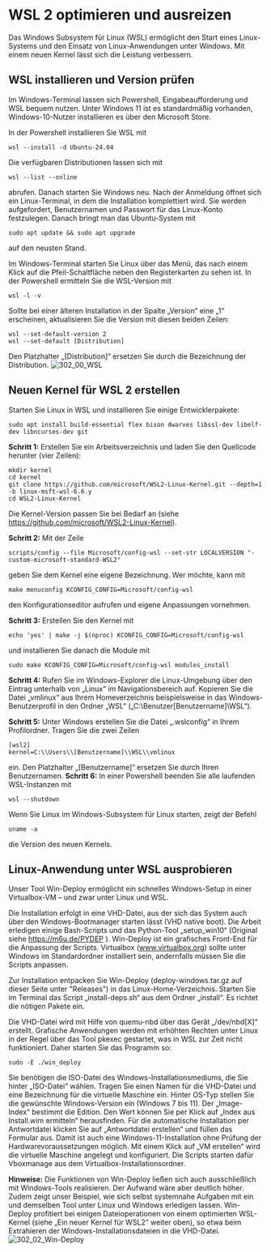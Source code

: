 # WSL 2 optimieren und ausreizen
Das Windows Subsystem für Linux (WSL) ermöglicht den Start eines Linux-Systems und den Einsatz von Linux-Anwendungen unter Windows. Mit einem neuen Kernel lässt sich die Leistung verbessern.
## WSL installieren und Version prüfen
Im Windows-Terminal lassen sich Powershell, Eingabeaufforderung und WSL bequem nutzen. Unter Windows 11 ist es standardmäßig vorhanden, Windows-10-Nutzer installieren es über den Microsoft Store.

In der Powershell installieren Sie WSL mit
```
wsl --install -d Ubuntu-24.04
```
Die verfügbaren Distributionen lassen sich mit
```
wsl --list --online
```
abrufen. Danach starten Sie Windows neu. Nach der Anmeldung öffnet sich ein Linux-Terminal, in dem die Installation komplettiert wird. Sie werden aufgefordert, Benutzernamen und Passwort für das Linux-Konto festzulegen. Danach bringt man das Ubuntu-System mit
```
sudo apt update && sudo apt upgrade
```
auf den neusten Stand.

Im Windows-Terminal starten Sie Linux über das Menü, das nach einem Klick auf die Pfeil-Schaltfläche neben den Registerkarten zu sehen ist.
In der Powershell ermitteln Sie die WSL-Version mit
```
wsl -l -v
```
Sollte bei einer älteren Installation in der Spalte „Version“ eine „1“ erscheinen, aktualisieren Sie die Version mit diesen beiden Zeilen:
```
wsl --set-default-version 2
wsl --set-default [Distribution]
```
Den Platzhalter „[Distribution]“ ersetzen Sie durch die Bezeichnung der Distribution.
![302_00_WSL](https://github.com/user-attachments/assets/eeaa8b03-772c-4e25-9b69-2c9e125d43e0)
## Neuen Kernel für WSL 2 erstellen
Starten Sie Linux in WSL und installieren Sie einige Entwicklerpakete:
```
sudo apt install build-essential flex bison dwarves libssl-dev libelf-dev libncurses-dev git
```
**Schritt 1:** Erstellen Sie ein Arbeitsverzeichnis und laden Sie den Quellcode herunter (vier Zeilen):
```
mkdir kernel
cd kernel
git clone https://github.com/microsoft/WSL2-Linux-Kernel.git --depth=1 -b linux-msft-wsl-6.6.y
cd WSL2-Linux-Kernel
```
Die Kernel-Version passen Sie bei Bedarf an (siehe https://github.com/microsoft/WSL2-Linux-Kernel).

**Schritt 2:** Mit der Zeile
```
scripts/config --file Microsoft/config-wsl --set-str LOCALVERSION "-custom-microsoft-standard-WSL2"
```
geben Sie dem Kernel eine eigene Bezeichnung. Wer möchte, kann mit
```
make menuconfig KCONFIG_CONFIG=Microsoft/config-wsl
```
den Konfigurationseditor aufrufen und eigene Anpassungen vornehmen.

**Schritt 3:** Erstellen Sie den Kernel mit
```
echo 'yes' | make -j $(nproc) KCONFIG_CONFIG=Microsoft/config-wsl
```
und installieren Sie danach die Module mit
```
sudo make KCONFIG_CONFIG=Microsoft/config-wsl modules_install
```
**Schritt 4:** Rufen Sie im Windows-Explorer die Linux-Umgebung über den Eintrag unterhalb von „Linux“ im Navigationsbereich auf. Kopieren Sie die Datei „vmlinux“ aus Ihrem Homeverzeichnis beispielsweise in das Windows-Benutzerprofil in den Ordner „WSL“ („C:\Benutzer\[Benutzername]\WSL“).

**Schritt 5:** Unter Windows erstellen Sie die Datei „.wslconfig“ in Ihrem Profilordner. Tragen Sie die zwei Zeilen
```
[wsl2]
kernel=C:\\Users\\[Benutzername]\\WSL\\vmlinux
```
ein. Den Platzhalter „[Benutzername]“ ersetzen Sie durch Ihren Benutzernamen.
**Schritt 6:** In einer Powershell beenden Sie alle laufenden WSL-Instanzen mit
```
wsl --shutdown
```
Wenn Sie Linux im Windows-Subsystem für Linux starten, zeigt der Befehl
```
uname -a
```
die Version des neuen Kernels.
## Linux-Anwendung unter WSL ausprobieren
Unser Tool Win-Deploy ermöglicht ein schnelles Windows-Setup in einer Virtualbox-VM – und zwar unter Linux und WSL. 

Die Installation erfolgt in eine VHD-Datei, aus der sich das System auch über den Windows-Bootmanager starten lässt (VHD native boot). Die Arbeit erledigen einige Bash-Scripts und das Python-Tool 
„setup_win10“ (Original siehe https://m6u.de/PYDEP ). Win-Deploy ist ein grafisches Front-End für die Anpassung der Scripts. Virtualbox (www.virtualbox.org) sollte unter Windows im Standardordner installiert sein, andernfalls müssen Sie die Scripts anpassen.

Zur Installation entpacken Sie Win-Deploy (deploy-windows.tar.gz auf dieser Seite unter "Releases") in das Linux-Home-Verzeichnis. Starten Sie im Terminal das Script „install-deps.sh“ aus dem Ordner „install“. Es richtet die nötigen Pakete ein.

Die VHD-Datei wird mit Hilfe von quemu-nbd über das Gerät „/dev/nbd[X]“ erstellt. Grafische Anwendungen werden mit erhöhten Rechten unter Linux in der Regel über das Tool pkexec gestartet, was in WSL zur Zeit nicht funktioniert. Daher starten Sie das Programm so:
```
sudo -E ./win_deploy
```
Sie benötigen die ISO-Datei des Windows-Installationsmediums, die Sie hinter „ISO-Datei“ wählen. Tragen Sie einen Namen für die VHD-Datei und eine Bezeichnung für die virtuelle Maschine ein. Hinter OS-Typ stellen Sie die gewünschte Windows-Version ein (Windows 7 bis 11). Der „Image-Index“ bestimmt die Edition. Den Wert können Sie per Klick auf „Index aus Install.wim ermitteln“ herausfinden. Für die automatische Installation per Antwortdatei klicken Sie auf „Antwortdatei erstellen“ und füllen das Formular aus. Damit ist auch eine Windows-11-Installation ohne Prüfung der Hardwarevoraussetzungen möglich. Mit einem Klick auf „VM erstellen“ wird die virtuelle Maschine angelegt und konfiguriert. Die Scripts starten dafür Vboxmanage aus dem Virtualbox-Installationsordner.

**Hinweise:** Die Funktionen von Win-Deploy ließen sich auch ausschließlich mit Windows-Tools realisieren. Der Aufwand wäre aber deutlich höher. Zudem zeigt unser Beispiel, wie sich selbst systemnahe Aufgaben mit ein und demselben Tool unter Linux und Windows erledigen lassen. Win-Deploy profitiert bei einigen Dateioperationen von einem optimierten WSL-Kernel (siehe „Ein neuer Kernel für WSL2“ weiter oben), so etwa beim Extrahieren der Windows-Installationsdateien in die VHD-Datei.
![302_02_Win-Deploy](https://github.com/user-attachments/assets/39226b45-b4b9-4741-965b-25911b059681)
